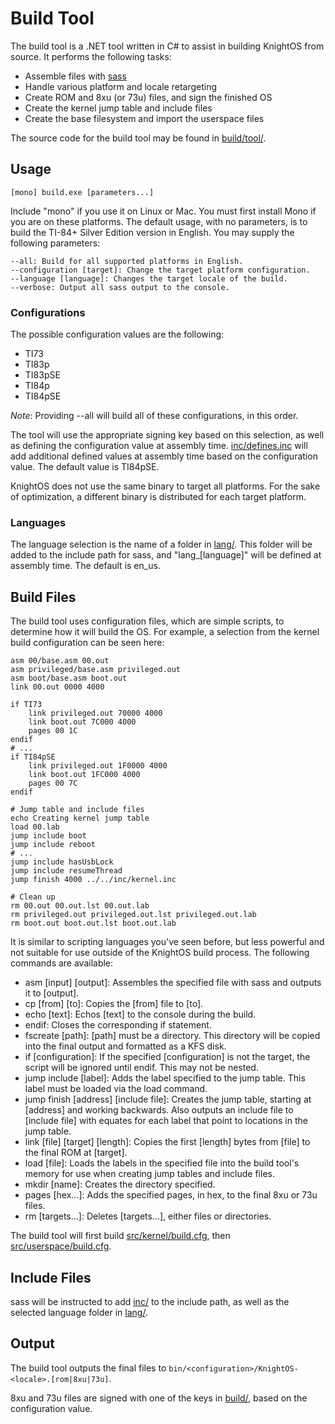 # Build Tool

The build tool is a .NET tool written in C# to assist in building KnightOS from source. It performs the following tasks:

* Assemble files with [sass](http://github.com/SirCmpwn/sass/)
* Handle various platform and locale retargeting
* Create ROM and 8xu (or 73u) files, and sign the finished OS
* Create the kernel jump table and include files
* Create the base filesystem and import the userspace files

The source code for the build tool may be found in [build/tool/](https://github.com/KnightSoft/KnightOS/tree/master/build/tool/).

## Usage

    [mono] build.exe [parameters...]

Include "mono" if you use it on Linux or Mac. You must first install Mono if you are on these platforms. The default usage,
with no parameters, is to build the TI-84+ Silver Edition version in English. You may supply the following parameters:

    --all: Build for all supported platforms in English.
    --configuration [target]: Change the target platform configuration.
    --language [language]: Changes the target locale of the build.
    --verbose: Output all sass output to the console.

### Configurations

The possible configuration values are the following:

* TI73
* TI83p
* TI83pSE
* TI84p
* TI84pSE

*Note*: Providing --all will build all of these configurations, in this order.

The tool will use the appropriate signing key based on this selection, as well as defining the configuration value at assembly
time. [inc/defines.inc](https://github.com/KnightSoft/KnightOS/blob/master/inc/defines.inc) will add additional defined values
at assembly time based on the configuration value. The default value is TI84pSE.

KnightOS does not use the same binary to target all platforms. For the sake of optimization, a different binary is distributed
for each target platform.

### Languages

The language selection is the name of a folder in [lang/](https://github.com/KnightSoft/KnightOS/blob/master/lang/). This folder
will be added to the include path for sass, and "lang_[language]" will be defined at assembly time. The default is en_us.

## Build Files

The build tool uses configuration files, which are simple scripts, to determine how it will build the OS. For example, a selection
from the kernel build configuration can be seen here:

    asm 00/base.asm 00.out
    asm privileged/base.asm privileged.out
    asm boot/base.asm boot.out
    link 00.out 0000 4000

    if TI73
        link privileged.out 70000 4000
        link boot.out 7C000 4000
        pages 00 1C
    endif
    # ...
    if TI84pSE
        link privileged.out 1F0000 4000
        link boot.out 1FC000 4000
        pages 00 7C
    endif

    # Jump table and include files
    echo Creating kernel jump table
    load 00.lab
    jump include boot
    jump include reboot
    # ...
    jump include hasUsbLock
    jump include resumeThread
    jump finish 4000 ../../inc/kernel.inc

    # Clean up
    rm 00.out 00.out.lst 00.out.lab
    rm privileged.out privileged.out.lst privileged.out.lab
    rm boot.out boot.out.lst boot.out.lab

It is similar to scripting languages you've seen before, but less powerful and not suitable for use outside of the KnightOS build
process. The following commands are available:

* asm \[input] \[output]: Assembles the specified file with sass and outputs it to \[output].
* cp \[from] \[to]: Copies the \[from] file to \[to].
* echo \[text]: Echos \[text] to the console during the build.
* endif: Closes the corresponding if statement.
* fscreate \[path]: \[path] must be a directory. This directory will be copied into the final output and formatted as a KFS disk.
* if \[configuration]: If the specified \[configuration] is not the target, the script will be ignored until endif. This may not be
  nested.
* jump include \[label]: Adds the label specified to the jump table. This label must be loaded via the load command.
* jump finish \[address] \[include file]: Creates the jump table, starting at \[address] and working backwards. Also outputs an
  include file to \[include file] with equates for each label that point to locations in the jump table.
* link \[file] \[target] \[length]: Copies the first \[length] bytes from \[file] to the final ROM at \[target].
* load \[file]: Loads the labels in the specified file into the build tool's memory for use when creating jump tables and include
  files.
* mkdir \[name]: Creates the directory specified.
* pages \[hex...]: Adds the specified pages, in hex, to the final 8xu or 73u files.
* rm \[targets...]: Deletes \[targets...], either files or directories.

The build tool will first build [src/kernel/build.cfg](https://github.com/KnightSoft/KnightOS/blob/master/src/kernel/build.cfg), then
[src/userspace/build.cfg](https://github.com/KnightSoft/KnightOS/blob/master/src/userspace/build.cfg).

## Include Files

sass will be instructed to add [inc/](https://github.com/KnightSoft/KnightOS/blob/master/inc/) to the include path, as well as the
selected language folder in [lang/](https://github.com/KnightSoft/KnightOS/blob/master/lang/).

## Output

The build tool outputs the final files to `bin/<configuration>/KnightOS-<locale>.[rom|8xu|73u]`.

8xu and 73u files are signed with one of the keys in [build/](https://github.com/KnightSoft/KnightOS/blob/master/build/), based on
the configuration value.

